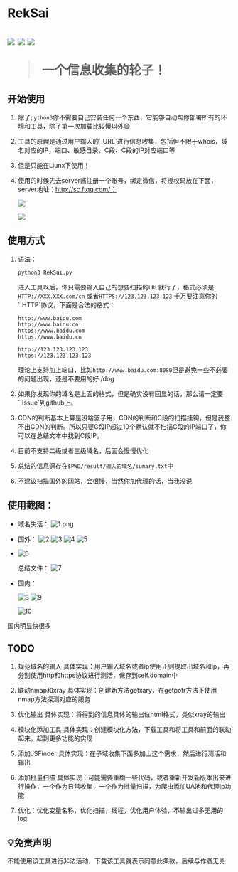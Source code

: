 <h1 align =“ center”>RekSai</ h1>

<p>
  <img src="https://img.shields.io/badge/Language-Python/3.x-blue" />
  <img src="https://img.shields.io/badge/Version-1.0-blue" />
  <a href="https://plat.wgpsec.org">
    <img src="https://img.shields.io/badge/Dependence-WgpSec%20Plat-green" target="_blank" />
  </a>
</p>

> 一个信息收集的轮子！



## 开始使用

1. 除了`python3`你不需要自己安装任何一个东西，它能够自动帮你部署所有的环境和工具，除了第一次加载比较慢以外:smile:

2. 工具的原理是通过用户输入的``URL`进行信息收集，包括但不限于whois，域名对应的IP，端口、敏感目录、C段、C段的IP对应端口等

3. 但是只能在Liunx下使用！

4. 使用的时候先去server酱注册一个账号，绑定微信，将授权码放在下面，server地址：http://sc.ftqq.com/：

   ![](images/peizhi.png)

   ![](images/server.png)

## 使用方式

1. 语法：

   ```python
   python3 RekSai.py
   ```

   进入工具以后，你只需要输入自己的想要扫描的`URL`就行了，格式必须是`HTTP://XXX.XXX.com/cn` 或者`HTTPS://123.123.123.123` 千万要注意你的``HTTP`协议，下面是合法的格式：

   ```
   http://www.baidu.com
   http://www.baidu.cn
   https://www.baidu.com
   https://www.baidu.cn
   
   http://123.123.123.123
   https://123.123.123.123
   ```

   理论上支持加上端口，比如`http://www.baidu.com:8080`但是避免一些不必要的问题出现，还是不要用的好 /dog

2. 如果你发现你的域名是上面的格式，但是确实没有回显的话，那么请一定要``Issue`到github上。

3. CDN的判断基本上算是没啥篮子用，CDN的判断和C段的扫描挂钩，但是我整不出CDN的判断。所以只要C段IP超过10个默认就不扫描C段的IP端口了，你可以在总结文本中找到C段IP。

4. 目前不支持二级或者三级域名，后面会慢慢优化

5. 总结的信息保存在`$PWD/result/输入的域名/sumary.txt`中

6. 不建议扫描国外的网站，会很慢，当然你加代理的话，当我没说

## 使用截图：

* 域名失活：
  ![1.png](images/1.png)

* 国外：
  ![2](images/2.png)
  ![3](images/3.png)
  ![4](images/4.png)
  ![5](images/5.png)

* ![6](images/6.png)

  总结文件：
  ![7](images/7.png)

* 国内：

  ![8](images/8.png)
  ![9](images/9.png)

  ![10](images/10.png)

  

国内明显快很多



## TODO



1. 规范域名的输入
   具体实现：用户输入域名或者ip使用正则提取出域名和ip，再分别使用http和https协议进行测活，保存到self.domain中

2. 联动nmap和xray
   具体实现：创建新方法getxary，在getpotr方法下使用nmap方法探测对应的服务

3. 优化输出
   具体实现：将得到的信息具体的输出位html格式，类似xray的输出

4. 模块化添加工具
   具体实现：创建模块化方法，下载工具和将工具和前面的联动起来，起到更多功能的实现

5. 添加JSFinder
   具体实现：在子域收集下面多加上这个需求，然后进行测活和输出

6. 添加批量扫描
   具体实现：可能需要重构一些代码，或者重新开发新版本出来进行操作，一个作为日常收集，一个作为批量扫描，为爬虫添加UA池和代理ip功能

7. 优化：优化变量名称，优化扫描，线程，优化用户体验，不输出过多无用的log

## 💡免责声明

不能使用该工具进行非法活动，下载该工具就表示同意此条款，后续与作者无关